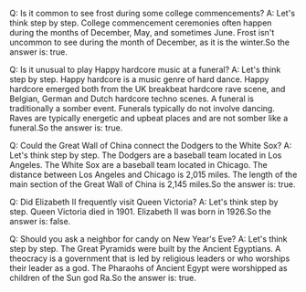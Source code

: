 Q: Is it common to see frost during some college commencements?
A: Let's think step by step. College commencement ceremonies often happen during the months of December, May, and sometimes June.  Frost isn't uncommon to see during the month of December, as it is the winter.So the answer is: true.

Q: Is it unusual to play Happy hardcore music at a funeral?
A: Let's think step by step. Happy hardcore is a music genre of hard dance. Happy hardcore emerged both from the UK breakbeat hardcore rave scene, and Belgian, German and Dutch hardcore techno scenes. A funeral is traditionally a somber event. Funerals typically do not involve dancing. Raves are typically energetic and upbeat places and are not somber like a funeral.So the answer is: true.

Q: Could the Great Wall of China connect the Dodgers to the White Sox?
A: Let's think step by step. The Dodgers are a baseball team located in Los Angeles. The White Sox are a baseball team located in Chicago. The distance between Los Angeles and Chicago is 2,015 miles. The length of the main section of the Great Wall of China is 2,145 miles.So the answer is: true.

Q: Did Elizabeth II frequently visit Queen Victoria?
A: Let's think step by step. Queen Victoria died in 1901. Elizabeth II was born in 1926.So the answer is: false.

Q: Should you ask a neighbor for candy on New Year's Eve?
A: Let's think step by step. The Great Pyramids were built by the Ancient Egyptians. A theocracy is a government that is led by religious leaders or who worships their leader as a god. The Pharaohs of Ancient Egypt were worshipped as children of the Sun god Ra.So the answer is: true.

